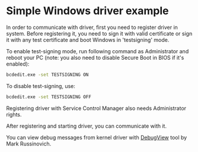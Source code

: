 # Simple Windows driver example
 
In order to communicate with driver, first you need to register driver in system.
Before registering it, you need to sign it with valid certificate or sign it with any test certificate and boot Windows in 'testsigning' mode.

To enable test-signing mode, run following command as Administrator and reboot your PC (note: you also need to disable Secure Boot in BIOS if it's enabled):
```bash
bcdedit.exe -set TESTSIGNING ON
```

To disable test-signing, use:
```bash
bcdedit.exe -set TESTSIGNING OFF
```

Registering driver with Service Control Manager also needs Administrator rights.

After registering and starting driver, you can communicate with it.


You can view debug messages from kernel driver with [DebugView](https://learn.microsoft.com/en-us/sysinternals/downloads/debugview) tool by Mark Russinovich.
